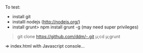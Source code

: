 To test:
 - install git
 - installl nodejs (http://nodejs.org/)
 - install grunt> npm install grunt -g (may need super privileges)

> git clone https://github.com/ddm/-.git µ;cd µ;grunt

=> index.html with Javascript console...

